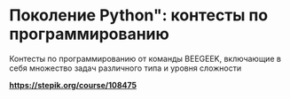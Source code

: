 # Поколение Python": контесты по программированию

Контесты по программированию от команды BEEGEEK, включающие в себя множество задач различного типа и уровня сложности

**https://stepik.org/course/108475**